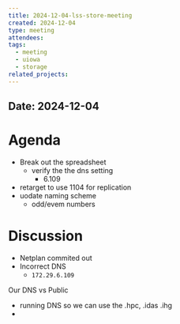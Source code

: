 ```yaml
---
title: 2024-12-04-lss-store-meeting
created: 2024-12-04
type: meeting
attendees: 
tags:
  - meeting
  - uiowa
  - storage
related_projects:
---
```

## Date: 2024-12-04
# Agenda
- Break out the spreadsheet 
	- verify the the dns setting
		- 6.109
- retarget to use 1104 for replication
- uodate naming scheme
	- odd/evem numbers

# Discussion
- Netplan commited out 
- Incorrect DNS
	- `172.29.6.109`


Our DNS vs Public
- running DNS so we can use the .hpc, .idas .ihg
- 